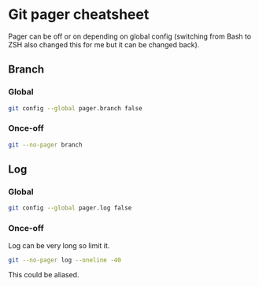 # Git pager cheatsheet


Pager can be off or on depending on global config (switching from Bash to ZSH also changed this for me but it can be changed back).

## Branch

### Global

```sh
git config --global pager.branch false
```

### Once-off

```sh
git --no-pager branch
```

## Log

### Global

```sh
git config --global pager.log false
```

### Once-off

Log can be very long so limit it.

```sh
git --no-pager log --oneline -40
```

This could be aliased.
<!--stackedit_data:
eyJoaXN0b3J5IjpbLTEzNzkwMjAxM119
-->